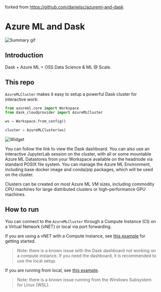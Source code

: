 forked from https://github.com/danielsc/azureml-and-dask

# Azure ML and Dask 

![Summary gif](media/describe.gif)

## Introduction
Dask + Azure ML = OSS Data Science & ML @ Scale.

## This repo
`AzureMLCluster` makes it easy to setup a powerful Dask cluster for interactive work:
```python
from azureml.core import Workspace
from dask_cloudprovider import AzureMLCluster

ws = Workspace.from_config()

cluster = AzureMLCluster(ws)
```

![Widget](media/widget.gif)

You can follow the link to view the Dask dashboard. You can also use an interactive JupyterLab session on the cluster, with all or some mountable Azure ML Datastores from your Workspace available on the headnode via standard POSIX file system. You can manage the Azure ML Environment, including base docker image and conda/pip packages, which will be used on the cluster. 

Clusters can be created on most Azure ML VM sizes, including commodity CPU machines for large distributed clusters or high-performance GPU machines.

## How to run
You can connect to the `AzureMLCluster` through a Compute Instance (CI) on a Virtual Network (vNET) or local via port forwarding.

If you are using a vNET with a Compute Instance, see [this example](ci-on-vnet/01.start-cpu-cluster.ipynb) for getting started.

>Note: there is a known issue with the Dask dashboard not working on a compute instance. If you need the dashboard, it is recommended to use the local setup. 

If you are running from local, see [this example](local/01.start-cpu.ipynb).

>Note: there is a known issue running from the Windows Subsystem for Linux (WSL).
